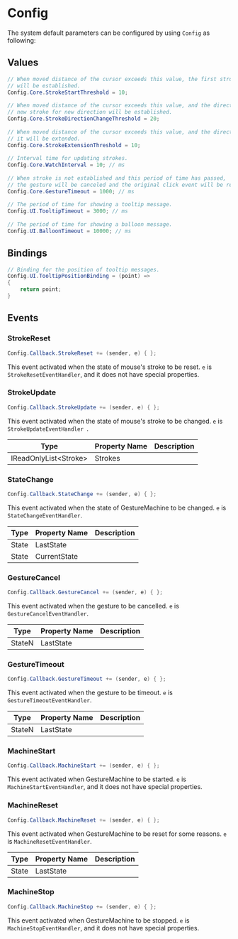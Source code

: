   
# Config
  
  
The system default parameters can be configured by using `Config` as following:
  
## Values
  
```cs
// When moved distance of the cursor exceeds this value, the first stroke 
// will be established.
Config.Core.StrokeStartThreshold = 10;
  
// When moved distance of the cursor exceeds this value, and the direction is changed,
// new stroke for new direction will be established.
Config.Core.StrokeDirectionChangeThreshold = 20;
  
// When moved distance of the cursor exceeds this value, and the direction is not changed, 
// it will be extended.
Config.Core.StrokeExtensionThreshold = 10;
  
// Interval time for updating strokes.
Config.Core.WatchInterval = 10; // ms
  
// When stroke is not established and this period of time has passed, 
// the gesture will be canceled and the original click event will be reproduced.
Config.Core.GestureTimeout = 1000; // ms
  
// The period of time for showing a tooltip message.
Config.UI.TooltipTimeout = 3000; // ms
  
// The period of time for showing a balloon message.
Config.UI.BalloonTimeout = 10000; // ms
```
  
## Bindings
  
  
```cs
// Binding for the position of tooltip messages.
Config.UI.TooltipPositionBinding = (point) =>
{
    return point;
}
```
  
## Events
  
  
### StrokeReset
  
  
```cs
Config.Callback.StrokeReset += (sender, e) { };
```
This event activated when the state of mouse's stroke to be reset.
`e` is `StrokeResetEventHandler`, and it does not have special properties.
  
### StrokeUpdate
  
```cs
Config.Callback.StrokeUpdate += (sender, e) { };
```
  
This event activated when the state of mouse's stroke to be changed.
`e` is `StrokeUpdateEventHandler `.
  
Type | Property Name | Description |
-----|-----|------
IReadOnlyList\<Stroke\> | Strokes | 
  
### StateChange
  
```cs
Config.Callback.StateChange += (sender, e) { };
```
  
This event activated when the state of GestureMachine to be changed. 
`e` is `StateChangeEventHandler`.
  
Type | Property Name | Description |
-----|-----|------
State | LastState | 
State | CurrentState |
  
### GestureCancel
  
```cs
Config.Callback.GestureCancel += (sender, e) { };
```
  
This event activated when the gesture to be cancelled.
`e` is `GestureCancelEventHandler`.
  
Type | Property Name | Description |
-----|-----|------
StateN | LastState | 
  
### GestureTimeout
  
  
```cs
Config.Callback.GestureTimeout += (sender, e) { };
```
  
This event activated when the gesture to be timeout.
`e` is `GestureTimeoutEventHandler`.
  
Type | Property Name | Description |
-----|-----|------
StateN | LastState | 
  
### MachineStart
  
  
```cs
Config.Callback.MachineStart += (sender, e) { };
```
This event activated when GestureMachine to be started.
`e` is `MachineStartEventHandler`, and it does not have special properties.
  
### MachineReset
  
  
```cs
Config.Callback.MachineReset += (sender, e) { };
```
  
This event activated when GestureMachine to be reset for some reasons.
`e` is `MachineResetEventHandler`.
  
Type | Property Name | Description |
-----|-----|------
State | LastState | 
  
### MachineStop
  
  
```cs
Config.Callback.MachineStop += (sender, e) { };
```
This event activated when GestureMachine to be stopped.
`e` is `MachineStopEventHandler`, and it does not have special properties.
  